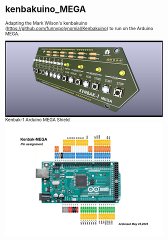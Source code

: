 # kenbakuino_MEGA
Adapting the Mark Wilson's kenbakuino (https://github.com/funnypolynomial/Kenbakuino) to run on the Arduino MEGA.

<div style="text-align: center;">
  <img src="/Pictures/Kenbak_MEGA_10_06.png" alt="Centered image" style="display: block; margin: 0 auto;">
</div>
Kenbak-1 Arduino MEGA Shield

<div style="text-align: center;">
  <img src="/Pictures/Arduino_MEGA_Kenbak_pinout_01.png" alt="Centered image" style="display: block; margin: 0 auto;">
</div>
